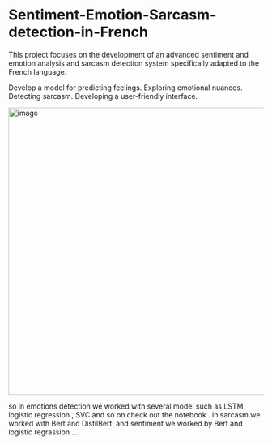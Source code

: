 # Sentiment-Emotion-Sarcasm-detection-in-French

This project focuses on the development of an advanced sentiment and emotion analysis and sarcasm detection system specifically adapted to the French language.

Develop a model for predicting feelings.
Exploring emotional nuances.
Detecting sarcasm.
Developing a user-friendly interface.         

<img width="567" alt="image" src="https://github.com/Maryamlaouina/Sentiment-Emotion-Sarcasm-detection-in-French/assets/103520731/6d63e45b-8780-402c-89a3-74e0f8ea2fd0">

so in emotions detection we worked with several model such as LSTM, logistic regression , SVC and so on check out the notebook .
in sarcasm we worked with Bert and DistilBert.
and sentiment we worked by Bert and logistic regrassion ...
